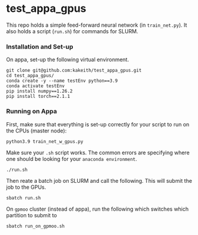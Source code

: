 # test_appa_gpus

This repo holds a simple feed-forward neural network (in `train_net.py`). It also holds a script (`run.sh`) for commands for SLURM. 


### Installation and Set-up 

On appa, set-up the following virtual environment. 
```
git clone git@github.com:kakeith/test_appa_gpus.git
cd test_appa_gpus/
conda create -y --name testEnv python==3.9
conda activate testEnv
pip install numpy==1.26.2
pip install torch==2.1.1
```

### Running on Appa 

First, make sure that everything is set-up correctly for your script to run on the CPUs (master node): 
```
python3.9 train_net_w_gpus.py
```

Make sure your `.sh` script works. The common errors are specifying where one should be looking for your `anaconda environment`. 
```
./run.sh
```

Then reate a batch job on SLURM and call the following. This will submit the job to the GPUs. 
```
sbatch run.sh 
```

On `gpmoo` cluster (instead of appa), run the following which switches which partition to submit to
```
sbatch run_on_gpmoo.sh
```
